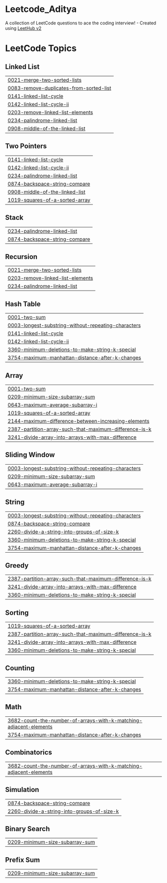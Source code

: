 # Leetcode_Aditya
A collection of LeetCode questions to ace the coding interview! - Created using [LeetHub v2](https://github.com/arunbhardwaj/LeetHub-2.0)

<!---LeetCode Topics Start-->
# LeetCode Topics
## Linked List
|  |
| ------- |
| [0021-merge-two-sorted-lists](https://github.com/adithya262/Leetcode_Aditya/tree/master/0021-merge-two-sorted-lists) |
| [0083-remove-duplicates-from-sorted-list](https://github.com/adithya262/Leetcode_Aditya/tree/master/0083-remove-duplicates-from-sorted-list) |
| [0141-linked-list-cycle](https://github.com/adithya262/Leetcode_Aditya/tree/master/0141-linked-list-cycle) |
| [0142-linked-list-cycle-ii](https://github.com/adithya262/Leetcode_Aditya/tree/master/0142-linked-list-cycle-ii) |
| [0203-remove-linked-list-elements](https://github.com/adithya262/Leetcode_Aditya/tree/master/0203-remove-linked-list-elements) |
| [0234-palindrome-linked-list](https://github.com/adithya262/Leetcode_Aditya/tree/master/0234-palindrome-linked-list) |
| [0908-middle-of-the-linked-list](https://github.com/adithya262/Leetcode_Aditya/tree/master/0908-middle-of-the-linked-list) |
## Two Pointers
|  |
| ------- |
| [0141-linked-list-cycle](https://github.com/adithya262/Leetcode_Aditya/tree/master/0141-linked-list-cycle) |
| [0142-linked-list-cycle-ii](https://github.com/adithya262/Leetcode_Aditya/tree/master/0142-linked-list-cycle-ii) |
| [0234-palindrome-linked-list](https://github.com/adithya262/Leetcode_Aditya/tree/master/0234-palindrome-linked-list) |
| [0874-backspace-string-compare](https://github.com/adithya262/Leetcode_Aditya/tree/master/0874-backspace-string-compare) |
| [0908-middle-of-the-linked-list](https://github.com/adithya262/Leetcode_Aditya/tree/master/0908-middle-of-the-linked-list) |
| [1019-squares-of-a-sorted-array](https://github.com/adithya262/Leetcode_Aditya/tree/master/1019-squares-of-a-sorted-array) |
## Stack
|  |
| ------- |
| [0234-palindrome-linked-list](https://github.com/adithya262/Leetcode_Aditya/tree/master/0234-palindrome-linked-list) |
| [0874-backspace-string-compare](https://github.com/adithya262/Leetcode_Aditya/tree/master/0874-backspace-string-compare) |
## Recursion
|  |
| ------- |
| [0021-merge-two-sorted-lists](https://github.com/adithya262/Leetcode_Aditya/tree/master/0021-merge-two-sorted-lists) |
| [0203-remove-linked-list-elements](https://github.com/adithya262/Leetcode_Aditya/tree/master/0203-remove-linked-list-elements) |
| [0234-palindrome-linked-list](https://github.com/adithya262/Leetcode_Aditya/tree/master/0234-palindrome-linked-list) |
## Hash Table
|  |
| ------- |
| [0001-two-sum](https://github.com/adithya262/Leetcode_Aditya/tree/master/0001-two-sum) |
| [0003-longest-substring-without-repeating-characters](https://github.com/adithya262/Leetcode_Aditya/tree/master/0003-longest-substring-without-repeating-characters) |
| [0141-linked-list-cycle](https://github.com/adithya262/Leetcode_Aditya/tree/master/0141-linked-list-cycle) |
| [0142-linked-list-cycle-ii](https://github.com/adithya262/Leetcode_Aditya/tree/master/0142-linked-list-cycle-ii) |
| [3360-minimum-deletions-to-make-string-k-special](https://github.com/adithya262/Leetcode_Aditya/tree/master/3360-minimum-deletions-to-make-string-k-special) |
| [3754-maximum-manhattan-distance-after-k-changes](https://github.com/adithya262/Leetcode_Aditya/tree/master/3754-maximum-manhattan-distance-after-k-changes) |
## Array
|  |
| ------- |
| [0001-two-sum](https://github.com/adithya262/Leetcode_Aditya/tree/master/0001-two-sum) |
| [0209-minimum-size-subarray-sum](https://github.com/adithya262/Leetcode_Aditya/tree/master/0209-minimum-size-subarray-sum) |
| [0643-maximum-average-subarray-i](https://github.com/adithya262/Leetcode_Aditya/tree/master/0643-maximum-average-subarray-i) |
| [1019-squares-of-a-sorted-array](https://github.com/adithya262/Leetcode_Aditya/tree/master/1019-squares-of-a-sorted-array) |
| [2144-maximum-difference-between-increasing-elements](https://github.com/adithya262/Leetcode_Aditya/tree/master/2144-maximum-difference-between-increasing-elements) |
| [2387-partition-array-such-that-maximum-difference-is-k](https://github.com/adithya262/Leetcode_Aditya/tree/master/2387-partition-array-such-that-maximum-difference-is-k) |
| [3241-divide-array-into-arrays-with-max-difference](https://github.com/adithya262/Leetcode_Aditya/tree/master/3241-divide-array-into-arrays-with-max-difference) |
## Sliding Window
|  |
| ------- |
| [0003-longest-substring-without-repeating-characters](https://github.com/adithya262/Leetcode_Aditya/tree/master/0003-longest-substring-without-repeating-characters) |
| [0209-minimum-size-subarray-sum](https://github.com/adithya262/Leetcode_Aditya/tree/master/0209-minimum-size-subarray-sum) |
| [0643-maximum-average-subarray-i](https://github.com/adithya262/Leetcode_Aditya/tree/master/0643-maximum-average-subarray-i) |
## String
|  |
| ------- |
| [0003-longest-substring-without-repeating-characters](https://github.com/adithya262/Leetcode_Aditya/tree/master/0003-longest-substring-without-repeating-characters) |
| [0874-backspace-string-compare](https://github.com/adithya262/Leetcode_Aditya/tree/master/0874-backspace-string-compare) |
| [2260-divide-a-string-into-groups-of-size-k](https://github.com/adithya262/Leetcode_Aditya/tree/master/2260-divide-a-string-into-groups-of-size-k) |
| [3360-minimum-deletions-to-make-string-k-special](https://github.com/adithya262/Leetcode_Aditya/tree/master/3360-minimum-deletions-to-make-string-k-special) |
| [3754-maximum-manhattan-distance-after-k-changes](https://github.com/adithya262/Leetcode_Aditya/tree/master/3754-maximum-manhattan-distance-after-k-changes) |
## Greedy
|  |
| ------- |
| [2387-partition-array-such-that-maximum-difference-is-k](https://github.com/adithya262/Leetcode_Aditya/tree/master/2387-partition-array-such-that-maximum-difference-is-k) |
| [3241-divide-array-into-arrays-with-max-difference](https://github.com/adithya262/Leetcode_Aditya/tree/master/3241-divide-array-into-arrays-with-max-difference) |
| [3360-minimum-deletions-to-make-string-k-special](https://github.com/adithya262/Leetcode_Aditya/tree/master/3360-minimum-deletions-to-make-string-k-special) |
## Sorting
|  |
| ------- |
| [1019-squares-of-a-sorted-array](https://github.com/adithya262/Leetcode_Aditya/tree/master/1019-squares-of-a-sorted-array) |
| [2387-partition-array-such-that-maximum-difference-is-k](https://github.com/adithya262/Leetcode_Aditya/tree/master/2387-partition-array-such-that-maximum-difference-is-k) |
| [3241-divide-array-into-arrays-with-max-difference](https://github.com/adithya262/Leetcode_Aditya/tree/master/3241-divide-array-into-arrays-with-max-difference) |
| [3360-minimum-deletions-to-make-string-k-special](https://github.com/adithya262/Leetcode_Aditya/tree/master/3360-minimum-deletions-to-make-string-k-special) |
## Counting
|  |
| ------- |
| [3360-minimum-deletions-to-make-string-k-special](https://github.com/adithya262/Leetcode_Aditya/tree/master/3360-minimum-deletions-to-make-string-k-special) |
| [3754-maximum-manhattan-distance-after-k-changes](https://github.com/adithya262/Leetcode_Aditya/tree/master/3754-maximum-manhattan-distance-after-k-changes) |
## Math
|  |
| ------- |
| [3682-count-the-number-of-arrays-with-k-matching-adjacent-elements](https://github.com/adithya262/Leetcode_Aditya/tree/master/3682-count-the-number-of-arrays-with-k-matching-adjacent-elements) |
| [3754-maximum-manhattan-distance-after-k-changes](https://github.com/adithya262/Leetcode_Aditya/tree/master/3754-maximum-manhattan-distance-after-k-changes) |
## Combinatorics
|  |
| ------- |
| [3682-count-the-number-of-arrays-with-k-matching-adjacent-elements](https://github.com/adithya262/Leetcode_Aditya/tree/master/3682-count-the-number-of-arrays-with-k-matching-adjacent-elements) |
## Simulation
|  |
| ------- |
| [0874-backspace-string-compare](https://github.com/adithya262/Leetcode_Aditya/tree/master/0874-backspace-string-compare) |
| [2260-divide-a-string-into-groups-of-size-k](https://github.com/adithya262/Leetcode_Aditya/tree/master/2260-divide-a-string-into-groups-of-size-k) |
## Binary Search
|  |
| ------- |
| [0209-minimum-size-subarray-sum](https://github.com/adithya262/Leetcode_Aditya/tree/master/0209-minimum-size-subarray-sum) |
## Prefix Sum
|  |
| ------- |
| [0209-minimum-size-subarray-sum](https://github.com/adithya262/Leetcode_Aditya/tree/master/0209-minimum-size-subarray-sum) |
<!---LeetCode Topics End-->